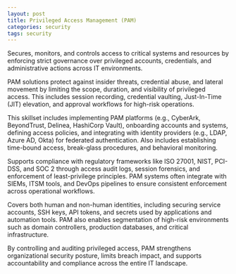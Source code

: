 ```yaml
---
layout: post
title: Privileged Access Management (PAM)
categories: security
tags: security
---
```


Secures, monitors, and controls access to critical systems and resources by enforcing strict governance over privileged accounts, credentials, and administrative actions across IT environments.

<!--more-->

PAM solutions protect against insider threats, credential abuse, and lateral movement by limiting the scope, duration, and visibility of privileged access. This includes session recording, credential vaulting, Just-In-Time (JIT) elevation, and approval workflows for high-risk operations.

This skillset includes implementing PAM platforms (e.g., CyberArk, BeyondTrust, Delinea, HashiCorp Vault), onboarding accounts and systems, defining access policies, and integrating with identity providers (e.g., LDAP, Azure AD, Okta) for federated authentication. Also includes establishing time-bound access, break-glass procedures, and behavioral monitoring.

Supports compliance with regulatory frameworks like ISO 27001, NIST, PCI-DSS, and SOC 2 through access audit logs, session forensics, and enforcement of least-privilege principles. PAM systems often integrate with SIEMs, ITSM tools, and DevOps pipelines to ensure consistent enforcement across operational workflows.

Covers both human and non-human identities, including securing service accounts, SSH keys, API tokens, and secrets used by applications and automation tools. PAM also enables segmentation of high-risk environments such as domain controllers, production databases, and critical infrastructure.

By controlling and auditing privileged access, PAM strengthens organizational security posture, limits breach impact, and supports accountability and compliance across the entire IT landscape.